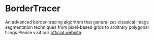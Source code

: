 # BorderTracer
An advanced border-tracing algorithm that generalizes classical image segmentation techniques from pixel-based grids to arbitrary polygonal tilings.Please visit our [official website](https://tonamatos.github.io/BorderTracer/).